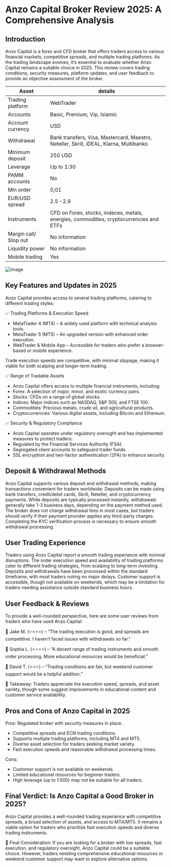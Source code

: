 Anzo Capital Broker Review 2025: A Comprehensive Analysis
======================================================

Introduction
------------

Anzo Capital is a forex and CFD broker that offers traders access to various financial markets, competitive spreads, and multiple trading platforms. As the trading landscape evolves, it’s essential to evaluate whether Anzo Capital remains a suitable choice in 2025. This review covers trading conditions, security measures, platform updates, and user feedback to provide an objective assessment of the broker.

| **Asset** | **details** | 
|-------------| -------------- | 
| Trading platform | WebTrader | 
| Accounts | Basic, Premium, Vip, Islamic | 
| Account currency | USD | 
| Withdrawal | Bank transfers, Visa, Mastercard, Maestro, Neteller, Skrill, iDEAL, Klarna, Multibanko  | 
| Minimum deposit | 250 USD | 
| Leverage | Up to 1:30 | 
| PAMM accounts | No | 
| Min order | 0,01 |
| EUR/USD spread | 2.5 -2.9   | 
| Instruments | CFD on Forex, stocks, indeces, metals, energies, commodities, cryptocurrencies and ETFs | 
| Margin call/ Stop out | No information | 
| Liquidity power | No information | 
| Mobile trading | Yes |

![image]()

Key Features and Updates in 2025
--------------------

Anzo Capital provides access to several trading platforms, catering to different trading styles:

✅ Trading Platforms & Execution Speed
- MetaTrader 4 (MT4) – A widely used platform with technical analysis tools.
- MetaTrader 5 (MT5) – An upgraded version with enhanced order execution.
- WebTrader & Mobile App – Accessible for traders who prefer a browser-based or mobile experience.


Trade execution speeds are competitive, with minimal slippage, making it viable for both scalping and longer-term trading.

✅ Range of Tradable Assets
- Anzo Capital offers access to multiple financial instruments, including:
- Forex: A selection of major, minor, and exotic currency pairs.
- Stocks: CFDs on a range of global stocks.
- Indices: Major indices such as NASDAQ, S&P 500, and FTSE 100.
- Commodities: Precious metals, crude oil, and agricultural products.
- Cryptocurrencies: Various digital assets, including Bitcoin and Ethereum.


✅ Security & Regulatory Compliance
- Anzo Capital operates under regulatory oversight and has implemented measures to protect traders:
- Regulated by the Financial Services Authority (FSA).
- Segregated client accounts to safeguard trader funds.
- SSL encryption and two-factor authentication (2FA) to enhance security.

Deposit & Withdrawal Methods
-----------------------

Anzo Capital supports various deposit and withdrawal methods, making transactions convenient for traders worldwide. Deposits can be made using bank transfers, credit/debit cards, Skrill, Neteller, and cryptocurrency payments. While deposits are typically processed instantly, withdrawals generally take 1-3 business days, depending on the payment method used.
The broker does not charge withdrawal fees in most cases, but traders should verify if their payment provider applies any third-party charges. Completing the KYC verification process is necessary to ensure smooth withdrawal processing.


User Trading Experience
-----------------

Traders using Anzo Capital report a smooth trading experience with minimal disruptions. The order execution speed and availability of trading platforms cater to different trading strategies, from scalping to long-term investing.
Deposits and withdrawals have been processed within the standard timeframe, with most traders noting no major delays. Customer support is accessible, though not available on weekends, which may be a limitation for traders needing assistance outside standard business hours.


User Feedback & Reviews
-------------------

To provide a well-rounded perspective, here are some user reviews from traders who have used Anzo Capital:

💬 Jake M. (⭐⭐⭐⭐) – “The trading execution is good, and spreads are competitive. I haven’t faced issues with withdrawals so far.”

💬 Sophia L. (⭐⭐⭐⭐) – “A decent range of trading instruments and smooth order processing. More educational resources would be beneficial.”

💬 David T. (⭐⭐⭐) – “Trading conditions are fair, but weekend customer support would be a helpful addition.”

🚨 Takeaway: Traders appreciate the execution speed, spreads, and asset variety, though some suggest improvements in educational content and customer service availability.


Pros and Cons of Anzo Capital in 2025
-------------

Pros:
Regulated broker with security measures in place.
 - Competitive spreads and ECN trading conditions.
 - Supports multiple trading platforms, including MT4 and MT5.
 - Diverse asset selection for traders seeking market variety.
 - Fast execution speeds and reasonable withdrawal processing times.

 Cons:
- Customer support is not available on weekends.
- Limited educational resources for beginner traders.
- High leverage (up to 1:500) may not be suitable for all traders.



Final Verdict: Is Anzo Capital a Good Broker in 2025?
------------------------------------

Anzo Capital provides a well-rounded trading experience with competitive spreads, a broad selection of assets, and access to MT4/MT5. It remains a viable option for traders who prioritize fast execution speeds and diverse trading instruments.

🚨 Final Consideration: If you are looking for a broker with low spreads, fast execution, and regulatory oversight, Anzo Capital could be a suitable choice. However, traders needing comprehensive educational resources or weekend customer support may want to explore alternative options.
